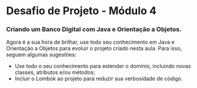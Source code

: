 # Desafio de Projeto - Módulo 4
### Criando um Banco Digital com Java e Orientação a Objetos.

Agora é a sua hora de brilhar, use todo seu conhecimento em Java e Orientação a Objetos para evoluir o projeto criado nesta aula. Para isso, seguem algumas sugestões:
- Use todo o seu conhecimento para estender o domínio, incluindo novas classes, atributos e/ou métodos;
- Incluir o Lombok ao projeto para reduzir sua verbosidade de código.
